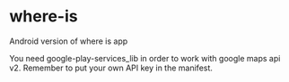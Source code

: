 where-is
========

Android version of where is app

You need google-play-services_lib in order to work with google maps api v2. Remember to put your own API key in the manifest.
